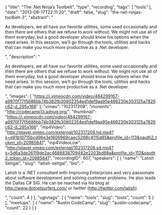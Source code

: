 {
  "title": "The .Net Ninja’s Toolbelt",
  "type": "recording",
  "tags": [
    "tools"
  ],
  "date": "2013-08-17T22:11:20",
  "draft": false,
  "slug": "the-net-ninjas-toolbelt-3",
  "abstract": "<p>As developers, we all have our favorite utilities, some used occasionally and then there are others that we refuse to work without. We might not use all of them everyday, but a good developer should know his options when the need arises. In this session, we’ll go through the tools, utilities and hacks that can make you much more productive as a .Net developer.</p>",
  "description": "<p>As developers, we all have our favorite utilities, some used occasionally and then there are others that we refuse to work without. We might not use all of them everyday, but a good developer should know his options when the need arises. In this session, we’ll go through the tools, utilities and hacks that can make you much more productive as a .Net developer.</p>",
  "images": [
    "https://i.vimeocdn.com/video/484299167-a9970f77f5686bb74b382fb30802354ed1def9aa95e466230e303125a7826c62-d_295x166"
  ],
  "vimeo": "102317208",
  "moreinfo": "http://codecamp13.adnug.org/",
  "thumbnail": "https://i.vimeocdn.com/video/484299167-a9970f77f5686bb74b382fb30802354ed1def9aa95e466230e303125a7826c62-d_295x166",
  "mp4Video": "http://player.vimeo.com/external/102317208.hd.mp4?s=e91b10715bcd96e3e1606969caec5268c4115d85&profile_id=113&oauth2_token_id=20985841",
  "mp4VideoLow": "http://player.vimeo.com/external/102317208.sd.mp4?s=5d6a3de26119de2ac4688838709482e2203bd88a&profile_id=112&oauth2_token_id=20985841",
  "recordingID": 607,
  "speakers": [
    {
      "name": "Latish Sehgal",
      "slug": "latish-sehgal",
      "bio": "<p>Latish is a .NET consultant with Improving Enterprises and very passionate about software development and solving customer problems. He also leads the Dallas C# SIG. He can be reached via his blog at http://www.dotnetsurfers.com/ or twitter (http://twitter.com/latish).</p>",
      "count": 4
    }
  ],
  "ugtvtags": [
    {
      "name": "tools",
      "slug": "tools",
      "count": 5
    }
  ],
  "meetups": [
    {
      "name": "Austin CodeCamp",
      "slug": "austin-codecamp",
      "count": 22
    }
  ]
}